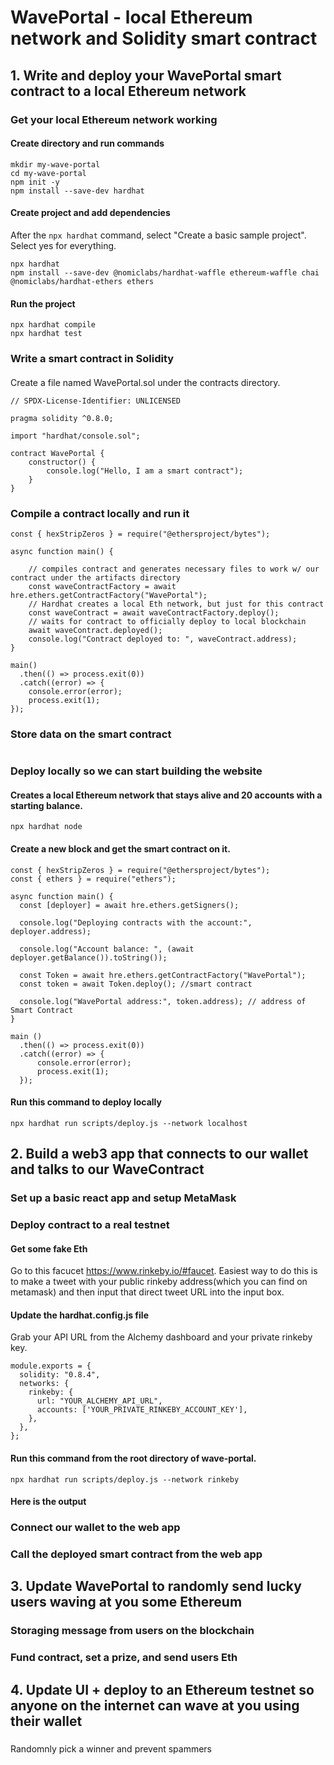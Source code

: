 # WavePortal - local Ethereum network and Solidity smart contract

## 1. Write and deploy your WavePortal smart contract to a local Ethereum network 

### Get your local Ethereum network working

#### Create directory and run commands

```
mkdir my-wave-portal
cd my-wave-portal
npm init -y
npm install --save-dev hardhat
```

#### Create project and add dependencies 

After the `npx hardhat` command, select "Create a basic sample project". 
Select yes for everything. 

```
npx hardhat
npm install --save-dev @nomiclabs/hardhat-waffle ethereum-waffle chai @nomiclabs/hardhat-ethers ethers
```

#### Run the project

```
npx hardhat compile
npx hardhat test
```

### Write a smart contract in Solidity 

####
Create a file named WavePortal.sol under the contracts directory.
```
// SPDX-License-Identifier: UNLICENSED

pragma solidity ^0.8.0;

import "hardhat/console.sol";

contract WavePortal {
    constructor() {
        console.log("Hello, I am a smart contract");
    }
}
```

### Compile a contract locally and run it 
```
const { hexStripZeros } = require("@ethersproject/bytes");

async function main() {

    // compiles contract and generates necessary files to work w/ our contract under the artifacts directory
    const waveContractFactory = await hre.ethers.getContractFactory("WavePortal");
    // Hardhat creates a local Eth network, but just for this contract
    const waveContract = await waveContractFactory.deploy();
    // waits for contract to officially deploy to local blockchain
    await waveContract.deployed();
    console.log("Contract deployed to: ", waveContract.address);
}

main()
  .then(() => process.exit(0))
  .catch((error) => {
    console.error(error);
    process.exit(1);
});
```
### Store data on the smart contract

```

```
### Deploy locally so we can start building the website 

#### Creates a local Ethereum network that stays alive and 20 accounts with a starting balance.
```
npx hardhat node
```
#### Create a new block and get the smart contract on it. 
```
const { hexStripZeros } = require("@ethersproject/bytes");
const { ethers } = require("ethers");

async function main() {
  const [deployer] = await hre.ethers.getSigners();

  console.log("Deploying contracts with the account:", deployer.address);

  console.log("Account balance: ", (await deployer.getBalance()).toString());

  const Token = await hre.ethers.getContractFactory("WavePortal");
  const token = await Token.deploy(); //smart contract

  console.log("WavePortal address:", token.address); // address of Smart Contract
}

main ()
  .then(() => process.exit(0))
  .catch((error) => {
      console.error(error);
      process.exit(1);
  });
```
#### Run this command to deploy locally
```
npx hardhat run scripts/deploy.js --network localhost
```

## 2. Build a web3 app that connects to our wallet and talks to our WaveContract

### Set up a basic react app and setup MetaMask

### Deploy contract to a real testnet

#### Get some fake Eth
Go to this facucet https://www.rinkeby.io/#faucet. 
Easiest way to do this is to make a tweet with your public rinkeby address(which you can find on metamask) and then input that direct tweet URL into the input box.

#### Update the hardhat.config.js file
Grab your API URL from the Alchemy dashboard and your private rinkeby key. 
```
module.exports = {
  solidity: "0.8.4",
  networks: {
    rinkeby: {
      url: "YOUR_ALCHEMY_API_URL",
      accounts: ['YOUR_PRIVATE_RINKEBY_ACCOUNT_KEY'],
    },
  },
};
```
#### Run this command from the root directory of wave-portal.
```
npx hardhat run scripts/deploy.js --network rinkeby
```
#### Here is the output

### Connect our wallet to the web app

### Call the deployed smart contract from the web app

## 3. Update WavePortal to randomly send lucky users waving at you some Ethereum

### Storaging message from users on the blockchain

### Fund contract, set a prize, and send users Eth

## 4. Update UI + deploy to an Ethereum testnet so anyone on the internet can wave at you using their wallet

###
Randomnly pick a winner and prevent spammers


